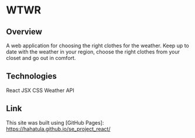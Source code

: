 # WTWR

## Overview
A web application for choosing the right clothes for the weather.
Keep up to date with the weather in your region, choose the right clothes from your closet and go out in comfort.

## Technologies
React
JSX
CSS
Weather API

## Link
This site was built using [GitHub Pages]: https://hahatula.github.io/se_project_react/
